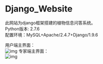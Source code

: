 # Django_Website
此网站为django框架搭建的植物信息问答系统。</br>
Python版本: 2.7.6  </br>
配置环境：MySQL+Apache/2.4.7+Django/1.9.6 </br>

用户端主界面：</br>
![img](https://raw.githubusercontent.com/shichangtai/plantQS/master/screenshots/userMain.png)
专家端主界面：</br>
![img](https://raw.githubusercontent.com/shichangtai/plantQS/master/screenshots/expertMain.png)
